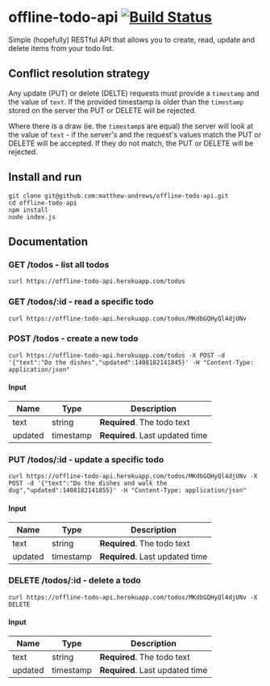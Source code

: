 # offline-todo-api [![Build Status](https://travis-ci.org/matthew-andrews/offline-todo-api.svg?branch=master)](https://travis-ci.org/matthew-andrews/offline-todo-api)

Simple (hopefully) RESTful API that allows you to create, read, update and delete items from your todo list.

## Conflict resolution strategy

Any update (PUT) or delete (DELTE) requests must provide a `timestamp` and the value of `text`.  If the provided timestamp is older than the `timestamp` stored on the server the PUT or DELETE will be rejected.

Where there is a draw (ie. the `timestamp`s are equal) the server will look at the value of `text` - if the server's and the request's values match the PUT or DELETE will be accepted.  If they do not match, the PUT or DELETE will be rejected.

## Install and run

```
git clone git@github.com:matthew-andrews/offline-todo-api.git
cd offline-todo-api
npm install
node index.js
```

## Documentation

### GET /todos - list all todos

```
curl https://offline-todo-api.herokuapp.com/todos
```

### GET /todos/:id - read a specific todo

```
curl https://offline-todo-api.herokuapp.com/todos/MKdbGQHyQl4djUNv
```

### POST /todos - create a new todo

```
curl https://offline-todo-api.herokuapp.com/todos -X POST -d '{"text":"Do the dishes","updated":1408182141845}' -H "Content-Type: application/json"
```

#### Input

Name    | Type      | Description
------- | --------- | -------------------------------
text    | string    | **Required**. The todo text
updated | timestamp | **Required**. Last updated time

### PUT /todos/:id - update a specific todo

```
curl https://offline-todo-api.herokuapp.com/todos/MKdbGQHyQl4djUNv -X POST -d '{"text":"Do the dishes and walk the dog","updated":1408182141855}' -H "Content-Type: application/json"
```

#### Input

Name    | Type      | Description
------- | --------- | -------------------------------
text    | string    | **Required**. The todo text
updated | timestamp | **Required**. Last updated time

### DELETE /todos/:id - delete a todo

```
curl https://offline-todo-api.herokuapp.com/todos/MKdbGQHyQl4djUNv -X DELETE
```

#### Input

Name    | Type      | Description
------- | --------- | -------------------------------
text    | string    | **Required**. The todo text
updated | timestamp | **Required**. Last updated time
